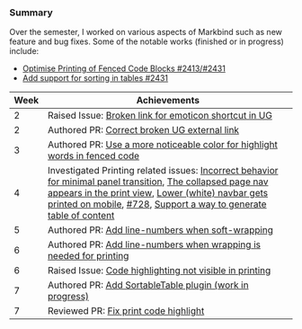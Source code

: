 ### Summary
Over the semester, I worked on various aspects of Markbind such as new feature and bug fixes.
Some of the notable works (finished or in progress) include:
- [Optimise Printing of Fenced Code Blocks #2413/#2431](https://github.com/MarkBind/markbind/pull/2431)
- [Add support for sorting in tables #2431](https://github.com/MarkBind/markbind/pull/2431)

| Week | Achievements                                                                                                                                                                                                                                                                                                                                                                                                    |
|------|-----------------------------------------------------------------------------------------------------------------------------------------------------------------------------------------------------------------------------------------------------------------------------------------------------------------------------------------------------------------------------------------------------------------|
| 2    | Raised Issue: [Broken link for emoticon shortcut in UG](https://github.com/MarkBind/markbind/issues/2391)                                                                                                                                                                                                                                                                                                       |
| 2    | Authored PR: [Correct broken UG external link](https://github.com/MarkBind/markbind/pull/2392)                                                                                                                                                                                                                                                                                                                  |
| 3    | Authored PR: [Use a more noticeable color for highlight words in fenced code](https://github.com/MarkBind/markbind/pull/2394)                                                                                                                                                                                                                                                                                   |
| 4    | Investigated Printing related issues: [Incorrect behavior for minimal panel transition](https://github.com/MarkBind/markbind/issues/2347), [The collapsed page nav appears in the print view](https://github.com/MarkBind/markbind/issues/2157), [Lower (white) navbar gets printed on mobile](https://github.com/MarkBind/markbind/issues/2109), [#728](https://github.com/MarkBind/markbind/issues/728), [Support a way to generate table of content](https://github.com/MarkBind/markbind/issues/728) |
| 5    | Authored PR: [Add line-numbers when soft-wrapping](https://github.com/MarkBind/markbind/pull/2413)                                                                                                                                                                                                                                                                                                              |
| 6    | Authored PR: [Add line-numbers when wrapping is needed for printing](https://github.com/MarkBind/markbind/pull/2431)                                                                                                                                                                                                                                                                                            |
| 6    | Raised Issue: [Code highlighting not visible in printing](https://github.com/MarkBind/markbind/issues/2438)                                                                                                                                                                                                                                                                                                     |
| 7    | Authored PR: [Add SortableTable plugin (work in progress)](https://github.com/MarkBind/markbind/pull/2446)                                                                                                                                                                                                                                                                                                      | |
| 7    | Reviewed PR: [Fix print code highlight](https://github.com/MarkBind/markbind/pull/2445)                                                                                                                                                                                                                                                                                                                         |
